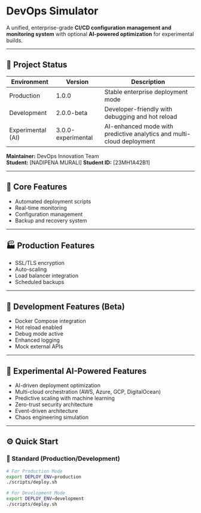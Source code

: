 # DevOps Simulator

A unified, enterprise-grade **CI/CD configuration management and monitoring system** with optional **AI-powered optimization** for experimental builds.

---

## 🧩 Project Status

| Environment | Version | Description |
|--------------|----------|-------------|
| Production | 1.0.0 | Stable enterprise deployment mode |
| Development | 2.0.0-beta | Developer-friendly with debugging and hot reload |
| Experimental (AI) | 3.0.0-experimental | AI-enhanced mode with predictive analytics and multi-cloud deployment |

**Maintainer:** DevOps Innovation Team  
**Student:** [NADIPENA MURALI] 
**Student ID:** [23MH1A42B1]

---

## 🚀 Core Features

- Automated deployment scripts  
- Real-time monitoring  
- Configuration management  
- Backup and recovery system  

---

## 🏭 Production Features

- SSL/TLS encryption  
- Auto-scaling  
- Load balancer integration  
- Scheduled backups  

---

## 🧪 Development Features (Beta)

- Docker Compose integration  
- Hot reload enabled  
- Debug mode active  
- Enhanced logging  
- Mock external APIs  

---

## 🤖 Experimental AI-Powered Features

- AI-driven deployment optimization  
- Multi-cloud orchestration (AWS, Azure, GCP, DigitalOcean)  
- Predictive scaling with machine learning  
- Zero-trust security architecture  
- Event-driven architecture  
- Chaos engineering simulation  

---

## ⚙️ Quick Start

### 🧩 Standard (Production/Development)
```bash
# For Production Mode
export DEPLOY_ENV=production
./scripts/deploy.sh

# For Development Mode
export DEPLOY_ENV=development
./scripts/deploy.sh
